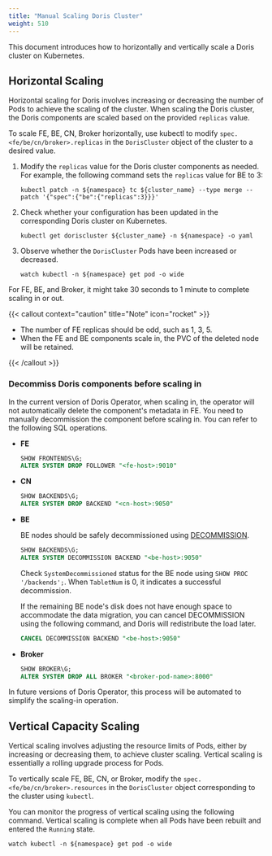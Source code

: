 ```yaml
---
title: "Manual Scaling Doris Cluster"
weight: 510
---
```


This document introduces how to horizontally and vertically scale a Doris cluster on Kubernetes.

## Horizontal Scaling

Horizontal scaling for Doris involves increasing or decreasing the number of Pods to achieve the scaling of the cluster.
When scaling the Doris cluster, the Doris components are scaled based on the provided `replicas` value.

To scale FE, BE, CN, Broker horizontally, use kubectl to modify `spec.<fe/be/cn/broker>.replicas` in the `DorisCluster`
object of the cluster to a desired value.

1. Modify the `replicas` value for the Doris cluster components as needed. For example, the following command sets
   the `replicas` value for BE to 3:

    ```shell
    kubectl patch -n ${namespace} tc ${cluster_name} --type merge --patch '{"spec":{"be":{"replicas":3}}}'
    ```

2. Check whether your configuration has been updated in the corresponding Doris cluster on Kubernetes.

    ```shell
    kubectl get doriscluster ${cluster_name} -n ${namespace} -o yaml
    ```

3. Observe whether the `DorisCluster` Pods have been increased or decreased.

    ```shell
    watch kubectl -n ${namespace} get pod -o wide
    ```

For FE, BE, and Broker, it might take 30 seconds to 1 minute to complete scaling in or out.

{{< callout context="caution" title="Note" icon="rocket" >}}

- The number of FE replicas should be odd, such as 1, 3, 5.
- When the FE and BE components scale in, the PVC of the deleted node will be retained.

{{< /callout >}}

### Decommiss Doris components before scaling in

In the current version of Doris Operator, when scaling in, the operator will not automatically delete the component's
metadata in FE. You need to manually decommission the component before scaling in. You can refer to the following SQL
operations.

- **FE**

    ```sql
    SHOW FRONTENDS\G;
    ALTER SYSTEM DROP FOLLOWER "<fe-host>:9010"
    ```

- **CN**

    ```sql
    SHOW BACKENDS\G;
    ALTER SYSTEM DROP BACKEND "<cn-host>:9050"
    ```

- **BE**

  BE nodes should be safely decommissioned
  using [DECOMMISSION](https://doris.apache.org/docs/dev/admin-manual/cluster-management/elastic-expansion/#delete-be-nodes).

    ```sql
    SHOW BACKENDS\G;
    ALTER SYSTEM DECOMMISSION BACKEND "<be-host>:9050"
    ```

  Check `SystemDecommissioned` status for the BE node using `SHOW PROC '/backends';`. When `TabletNum` is 0, it
  indicates a successful decommission.

  If the remaining BE node's disk does not have enough space to accommodate the data migration, you can cancel
  DECOMMISSION using the following command, and Doris will redistribute the load later.

    ```sql
    CANCEL DECOMMISSION BACKEND "<be-host>:9050"
    ```

- **Broker**

    ```sql
    SHOW BROKER\G;
    ALTER SYSTEM DROP ALL BROKER "<broker-pod-name>:8000"
    ```

In future versions of Doris Operator, this process will be automated to simplify the scaling-in operation.

## Vertical Capacity Scaling

Vertical scaling involves adjusting the resource limits of Pods, either by increasing or decreasing them, to achieve
cluster scaling. Vertical scaling is essentially a rolling upgrade process for Pods.

To vertically scale FE, BE, CN, or Broker, modify the `spec.<fe/be/cn/broker>.resources` in the `DorisCluster` object
corresponding to the cluster using `kubectl`.

You can monitor the progress of vertical scaling using the following command. Vertical scaling is complete when all Pods
have been rebuilt and entered the `Running` state.

```shell
watch kubectl -n ${namespace} get pod -o wide
```

